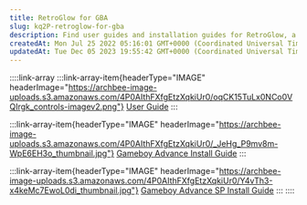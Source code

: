 ```yaml
---
title: RetroGlow for GBA
slug: kq2P-retroglow-for-gba
description: Find user guides and installation guides for RetroGlow, a Gameboy Advance and Gameboy Advance SP product. Access separate guides for different models, each featuring helpful images. Click the provided links to easily browse through and access the desired 
createdAt: Mon Jul 25 2022 05:16:01 GMT+0000 (Coordinated Universal Time)
updatedAt: Tue Dec 05 2023 19:55:42 GMT+0000 (Coordinated Universal Time)
---
```


::::link-array
:::link-array-item{headerType="IMAGE" headerImage="https://archbee-image-uploads.s3.amazonaws.com/4P0AIthFXfgEtzXqkiUr0/oqCK15TuLx0NCo0VQIrgk_controls-imagev2.png"}
[User Guide](https://wiki.handheldlegend.com/retroglow-for-gba-or-user-guide)
:::

:::link-array-item{headerType="IMAGE" headerImage="https://archbee-image-uploads.s3.amazonaws.com/4P0AIthFXfgEtzXqkiUr0/_JeHg_P9mv8m-WpE6EH3o_thumbnail.jpg"}
[Gameboy Advance Install Guide](https://wiki.handheldlegend.com/retroglow-for-gba-agb-or-install-guide)
:::

:::link-array-item{headerType="IMAGE" headerImage="https://archbee-image-uploads.s3.amazonaws.com/4P0AIthFXfgEtzXqkiUr0/Y4vTh3-x4keMc7EwoL0di_thumbnail.jpg"}
[Gameboy Advance SP Install Guide](https://wiki.handheldlegend.com/retroglow-for-gba-sp-or-install-guide)
:::
::::

